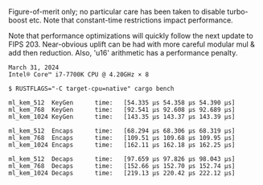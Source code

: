Figure-of-merit only; no particular care has been taken to disable turbo-boost etc.
Note that constant-time restrictions impact performance.

Note that performance optimizations will quickly follow the next update to FIPS 203.
Near-obvious uplift can be had with more careful modular mul & add then reduction.
Also, 'u16' arithmetic has a performance penalty.

~~~
March 31, 2024
Intel® Core™ i7-7700K CPU @ 4.20GHz × 8

$ RUSTFLAGS="-C target-cpu=native" cargo bench

ml_kem_512  KeyGen      time:   [54.335 µs 54.358 µs 54.390 µs]
ml_kem_768  KeyGen      time:   [92.541 µs 92.608 µs 92.689 µs]
ml_kem_1024 KeyGen      time:   [143.35 µs 143.37 µs 143.39 µs]

ml_kem_512  Encaps      time:   [68.294 µs 68.306 µs 68.319 µs]
ml_kem_768  Encaps      time:   [109.51 µs 109.68 µs 109.95 µs]
ml_kem_1024 Encaps      time:   [162.11 µs 162.18 µs 162.25 µs]

ml_kem_512  Decaps      time:   [97.659 µs 97.826 µs 98.043 µs]
ml_kem_768  Decaps      time:   [152.66 µs 152.70 µs 152.74 µs]
ml_kem_1024 Decaps      time:   [219.13 µs 220.42 µs 222.12 µs]
~~~
